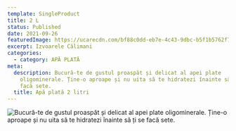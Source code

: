 ```yaml
---
template: SingleProduct
title: 2 L
status: Published
date: 2021-09-26
featuredImage: https://ucarecdn.com/bf88c0dd-eb7e-4c43-9dbc-b5f1b5762f7a/
excerpt: Izvoarele Călimani
categories:
  - category: APĂ PLATĂ
meta:
  description: Bucură-te de gustul proaspăt și delicat al apei plate
    oligominerale. Ține-o aproape și nu uita să te hidratezi înainte să ți se
    facă sete.
  title: Apă plată 2 litri
---
```

![Bucură-te de gustul proaspăt și delicat al apei plate oligominerale. Ține-o aproape și nu uita să te hidratezi înainte să ți se facă sete.](https://ucarecdn.com/00d4e51f-20b3-496d-86d6-bccba7e65760/ "Bucură-te de gustul proaspăt și delicat al apei plate oligominerale. Ține-o aproape și nu uita să te hidratezi înainte să ți se facă sete.")